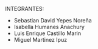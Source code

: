 INTEGRANTES:

- Sebastian David Yepes Noreña 
- Isabella Humanes Anachury
- Luis Enrique Castillo Marin
- Miguel Martinez Ipuz